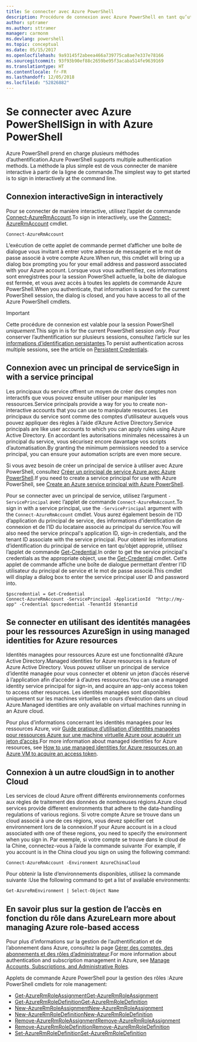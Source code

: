 ```yaml
---
title: Se connecter avec Azure PowerShell
description: Procédure de connexion avec Azure PowerShell en tant qu’utilisateur, en tant que principal de service, ou avec des identités managées pour les ressources Azure.
author: sptramer
ms.author: sttramer
manager: carmonm
ms.devlang: powershell
ms.topic: conceptual
ms.date: 05/15/2017
ms.openlocfilehash: 9a93145f2abeea466a739775ca8ae7e337e78166
ms.sourcegitcommit: 93f93b90ef88c2659be95f3acaba514fe9639169
ms.translationtype: HT
ms.contentlocale: fr-FR
ms.lasthandoff: 12/05/2018
ms.locfileid: "52826882"
---
```

# <a name="sign-in-with-azure-powershell"></a><span data-ttu-id="43bb1-103">Se connecter avec Azure PowerShell</span><span class="sxs-lookup"><span data-stu-id="43bb1-103">Sign in with Azure PowerShell</span></span>

<span data-ttu-id="43bb1-104">Azure PowerShell prend en charge plusieurs méthodes d’authentification.</span><span class="sxs-lookup"><span data-stu-id="43bb1-104">Azure PowerShell supports multiple authentication methods.</span></span> <span data-ttu-id="43bb1-105">La méthode la plus simple est de vous connecter de manière interactive à partir de la ligne de commande.</span><span class="sxs-lookup"><span data-stu-id="43bb1-105">The simplest way to get started is to sign in interactively at the command line.</span></span>

## <a name="sign-in-interactively"></a><span data-ttu-id="43bb1-106">Connexion interactive</span><span class="sxs-lookup"><span data-stu-id="43bb1-106">Sign in interactively</span></span>

<span data-ttu-id="43bb1-107">Pour se connecter de manière interactive, utilisez l’applet de commande [Connect-AzureRmAccount](/powershell/module/azurerm.profile/connect-azurermaccount).</span><span class="sxs-lookup"><span data-stu-id="43bb1-107">To sign in interactively, use the [Connect-AzureRmAccount](/powershell/module/azurerm.profile/connect-azurermaccount) cmdlet.</span></span>

```azurepowershell-interactive
Connect-AzureRmAccount
```

<span data-ttu-id="43bb1-108">L’exécution de cette applet de commande permet d’afficher une boîte de dialogue vous invitant à entrer votre adresse de messagerie et le mot de passe associé à votre compte Azure.</span><span class="sxs-lookup"><span data-stu-id="43bb1-108">When run, this cmdlet will bring up a dialog box prompting you for your email address and password associated with your Azure account.</span></span> <span data-ttu-id="43bb1-109">Lorsque vous vous authentifiez, ces informations sont enregistrées pour la session PowerShell actuelle, la boîte de dialogue est fermée, et vous avez accès à toutes les applets de commande Azure PowerShell.</span><span class="sxs-lookup"><span data-stu-id="43bb1-109">When you authenticate, that information is saved for the current PowerShell session, the dialog is closed, and you have access to all of the Azure PowerShell cmdlets.</span></span>

> [!IMPORTANT]
> <span data-ttu-id="43bb1-110">Cette procédure de connexion est valable pour la session PowerShell _uniquement_.</span><span class="sxs-lookup"><span data-stu-id="43bb1-110">This sign in is for the current PowerShell session _only_.</span></span> <span data-ttu-id="43bb1-111">Pour conserver l’authentification sur plusieurs sessions, consultez l’article sur les [informations d’identification persistantes](context-persistence.md).</span><span class="sxs-lookup"><span data-stu-id="43bb1-111">To persist authentication across multiple sessions, see the article on [Persistent Credentials](context-persistence.md).</span></span>

## <a name="sign-in-with-a-service-principal"></a><span data-ttu-id="43bb1-112">Connexion avec un principal de service</span><span class="sxs-lookup"><span data-stu-id="43bb1-112">Sign in with a service principal</span></span>

<span data-ttu-id="43bb1-113">Les principaux du service offrent un moyen de créer des comptes non interactifs que vous pouvez ensuite utiliser pour manipuler les ressources.</span><span class="sxs-lookup"><span data-stu-id="43bb1-113">Service principals provide a way for you to create non-interactive accounts that you can use to manipulate resources.</span></span> <span data-ttu-id="43bb1-114">Les principaux du service sont comme des comptes d’utilisateur auxquels vous pouvez appliquer des règles à l’aide d’Azure Active Directory.</span><span class="sxs-lookup"><span data-stu-id="43bb1-114">Service principals are like user accounts to which you can apply rules using Azure Active Directory.</span></span> <span data-ttu-id="43bb1-115">En accordant les autorisations minimales nécessaires à un principal du service, vous sécurisez encore davantage vos scripts d’automatisation.</span><span class="sxs-lookup"><span data-stu-id="43bb1-115">By granting the minimum permissions needed to a service principal, you can ensure your automation scripts are even more secure.</span></span>

<span data-ttu-id="43bb1-116">Si vous avez besoin de créer un principal de service à utiliser avec Azure PowerShell, consultez [Créer un principal de service Azure avec Azure PowerShell](create-azure-service-principal-azureps.md).</span><span class="sxs-lookup"><span data-stu-id="43bb1-116">If you need to create a service principal for use with Azure PowerShell, see [Create an Azure service principal with Azure PowerShell](create-azure-service-principal-azureps.md).</span></span>

<span data-ttu-id="43bb1-117">Pour se connecter avec un principal de service, utilisez l’argument `-ServicePrincipal` avec l’applet de commande `Connect-AzureRmAccount`.</span><span class="sxs-lookup"><span data-stu-id="43bb1-117">To sign in with a service principal, use the `-ServicePrincipal` argument with the `Connect-AzureRmAccount` cmdlet.</span></span> <span data-ttu-id="43bb1-118">Vous aurez également besoin de l’ID d’application du principal de service, des informations d’identification de connexion et de l’ID du locataire associé au principal du service.</span><span class="sxs-lookup"><span data-stu-id="43bb1-118">You will also need the service princpal's application ID, sign-in credentials, and the tenant ID associate with the service principal.</span></span> <span data-ttu-id="43bb1-119">Pour obtenir les informations d’identification du principal de service en tant qu’objet approprié, utilisez l’applet de commande [Get-Credential](/powershell/module/microsoft.powershell.security/get-credential).</span><span class="sxs-lookup"><span data-stu-id="43bb1-119">In order to get the service principal's credentials as the appropriate object, use the [Get-Credential](/powershell/module/microsoft.powershell.security/get-credential) cmdlet.</span></span> <span data-ttu-id="43bb1-120">Cette applet de commande affiche une boîte de dialogue permettant d’entrer l’ID utilisateur du principal de service et le mot de passe associé.</span><span class="sxs-lookup"><span data-stu-id="43bb1-120">This cmdlet will display a dialog box to enter the service principal user ID and password into.</span></span>

```azurepowershell-interactive
$pscredential = Get-Credential
Connect-AzureRmAccount -ServicePrincipal -ApplicationId  "http://my-app" -Credential $pscredential -TenantId $tenantid
```

## <a name="sign-in-using-managed-identities-for-azure-resources"></a><span data-ttu-id="43bb1-121">Se connecter en utilisant des identités managées pour les ressources Azure</span><span class="sxs-lookup"><span data-stu-id="43bb1-121">Sign in using managed identities for Azure resources</span></span>

<span data-ttu-id="43bb1-122">Identités managées pour ressources Azure est une fonctionnalité d’Azure Active Directory.</span><span class="sxs-lookup"><span data-stu-id="43bb1-122">Managed identities for Azure resources is a feature of Azure Active Directory.</span></span> <span data-ttu-id="43bb1-123">Vous pouvez utiliser un principal de service d’identité managée pour vous connecter et obtenir un jeton d’accès réservé à l’application afin d’accéder à d’autres ressources.</span><span class="sxs-lookup"><span data-stu-id="43bb1-123">You can use a managed identity service principal for sign-in, and acquire an app-only access token to access other resources.</span></span> <span data-ttu-id="43bb1-124">Les identités managées sont disponibles uniquement sur les machines virtuelles en cours d’exécution dans un cloud Azure.</span><span class="sxs-lookup"><span data-stu-id="43bb1-124">Managed identities are only available on virtual machines running in an Azure cloud.</span></span>

<span data-ttu-id="43bb1-125">Pour plus d’informations concernant les identités managées pour les ressources Azure, voir [Guide pratique d’utilisation d’identités managées pour ressources Azure sur une machine virtuelle Azure pour acquérir un jeton d’accès](/azure/active-directory/managed-identities-azure-resources/how-to-use-vm-token).</span><span class="sxs-lookup"><span data-stu-id="43bb1-125">For more information about managed identities for Azure resources, see [How to use managed identities for Azure resources on an Azure VM to acquire an access token](/azure/active-directory/managed-identities-azure-resources/how-to-use-vm-token).</span></span>

## <a name="sign-in-to-another-cloud"></a><span data-ttu-id="43bb1-126">Connexion à un autre cloud</span><span class="sxs-lookup"><span data-stu-id="43bb1-126">Sign in to another Cloud</span></span>

<span data-ttu-id="43bb1-127">Les services de cloud Azure offrent différents environnements conformes aux règles de traitement des données de nombreuses régions.</span><span class="sxs-lookup"><span data-stu-id="43bb1-127">Azure cloud services provide different environments that adhere to the data-handling regulations of various regions.</span></span> <span data-ttu-id="43bb1-128">Si votre compte Azure se trouve dans un cloud associé à une de ces régions, vous devez spécifier cet environnement lors de la connexion.</span><span class="sxs-lookup"><span data-stu-id="43bb1-128">If your Azure account is in a cloud associated with one of these regions, you need to specify the environment when you sign in.</span></span> <span data-ttu-id="43bb1-129">Par exemple, si votre compte se trouve dans le cloud de la Chine, connectez-vous à l’aide la commande suivante :</span><span class="sxs-lookup"><span data-stu-id="43bb1-129">For example, if you account is in the China cloud you sign on using the following command:</span></span>

```azurepowershell-interactive
Connect-AzureRmAccount -Environment AzureChinaCloud
```

<span data-ttu-id="43bb1-130">Pour obtenir la liste d’environnements disponibles, utilisez la commande suivante :</span><span class="sxs-lookup"><span data-stu-id="43bb1-130">Use the following command to get a list of available environments:</span></span>

```azurepowershell-interactive
Get-AzureRmEnvironment | Select-Object Name
```

## <a name="learn-more-about-managing-azure-role-based-access"></a><span data-ttu-id="43bb1-131">En savoir plus sur la gestion de l’accès en fonction du rôle dans Azure</span><span class="sxs-lookup"><span data-stu-id="43bb1-131">Learn more about managing Azure role-based access</span></span>

<span data-ttu-id="43bb1-132">Pour plus d’informations sur la gestion de l’authentification et de l’abonnement dans Azure, consultez la page [Gérer des comptes, des abonnements et des rôles d’administrateur](/azure/active-directory/role-based-access-control-configure).</span><span class="sxs-lookup"><span data-stu-id="43bb1-132">For more information about authentication and subscription management in Azure, see [Manage Accounts, Subscriptions, and Administrative Roles](/azure/active-directory/role-based-access-control-configure).</span></span>

<span data-ttu-id="43bb1-133">Applets de commande Azure PowerShell pour la gestion des rôles :</span><span class="sxs-lookup"><span data-stu-id="43bb1-133">Azure PowerShell cmdlets for role management:</span></span>

* [<span data-ttu-id="43bb1-134">Get-AzureRmRoleAssignment</span><span class="sxs-lookup"><span data-stu-id="43bb1-134">Get-AzureRmRoleAssignment</span></span>](/powershell/module/AzureRM.Resources/Get-AzureRmRoleAssignment)
* [<span data-ttu-id="43bb1-135">Get-AzureRmRoleDefinition</span><span class="sxs-lookup"><span data-stu-id="43bb1-135">Get-AzureRmRoleDefinition</span></span>](/powershell/module/AzureRM.Resources/Get-AzureRmRoleDefinition)
* [<span data-ttu-id="43bb1-136">New-AzureRmRoleAssignment</span><span class="sxs-lookup"><span data-stu-id="43bb1-136">New-AzureRmRoleAssignment</span></span>](/powershell/module/AzureRM.Resources/New-AzureRmRoleAssignment)
* [<span data-ttu-id="43bb1-137">New-AzureRmRoleDefinition</span><span class="sxs-lookup"><span data-stu-id="43bb1-137">New-AzureRmRoleDefinition</span></span>](/powershell/module/AzureRM.Resources/New-AzureRmRoleDefinition)
* [<span data-ttu-id="43bb1-138">Remove-AzureRmRoleAssignment</span><span class="sxs-lookup"><span data-stu-id="43bb1-138">Remove-AzureRmRoleAssignment</span></span>](/powershell/module/AzureRM.Resources/Remove-AzureRmRoleAssignment)
* [<span data-ttu-id="43bb1-139">Remove-AzureRmRoleDefinition</span><span class="sxs-lookup"><span data-stu-id="43bb1-139">Remove-AzureRmRoleDefinition</span></span>](/powershell/module/AzureRM.Resources/Remove-AzureRmRoleDefinition)
* [<span data-ttu-id="43bb1-140">Set-AzureRmRoleDefinition</span><span class="sxs-lookup"><span data-stu-id="43bb1-140">Set-AzureRmRoleDefinition</span></span>](/powershell/moduel/AzureRM.Resources/Set-AzureRmRoleDefinition)
